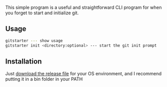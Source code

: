 This simple program is a useful and straightforward CLI program for when you forget to start and initialize git.
## Usage
```sh
gitstarter --- show usage
gitstarter init <directory:optional> --- start the git init prompt
```
## Installation
Just [download the release file](https://github.com/jiwonz/gitstarter/releases) for your OS environment, and I recommend putting it in a bin folder in your PATH
